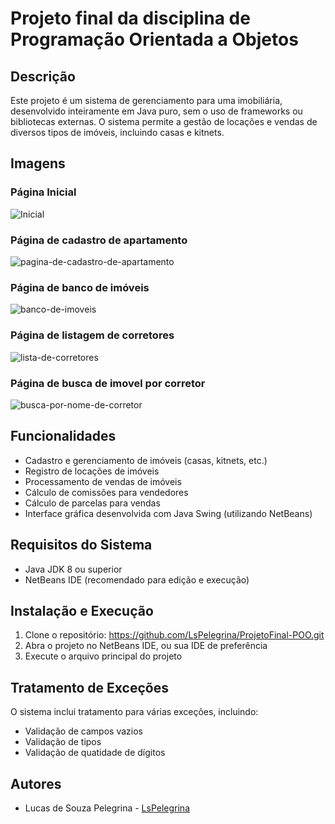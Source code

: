 # Projeto final da disciplina de Programação Orientada a Objetos

## Descrição
Este projeto é um sistema de gerenciamento para uma imobiliária, desenvolvido inteiramente em Java puro, sem o uso de frameworks ou bibliotecas externas. O sistema permite a gestão de locações e vendas de diversos tipos de imóveis, incluindo casas e kitnets.

## Imagens

### Página Inicial
![Inicial](https://github.com/user-attachments/assets/d218bd37-938f-4795-9752-3865ea766b9e)

### Página de cadastro de apartamento
![pagina-de-cadastro-de-apartamento](https://github.com/user-attachments/assets/028f96e8-72ac-45af-a54c-0df2ba07bb6e)

### Página de banco de imóveis
![banco-de-imoveis](https://github.com/user-attachments/assets/727166c2-25b4-4ee2-a5f7-560f99e277c2)

### Página de listagem de corretores
![lista-de-corretores](https://github.com/user-attachments/assets/e831661e-b50f-415f-aafe-2703b82288f9)

### Página de busca de imovel por corretor
![busca-por-nome-de-corretor](https://github.com/user-attachments/assets/14515fe7-170d-452a-a84b-5f8b1c5873ae)

## Funcionalidades
- Cadastro e gerenciamento de imóveis (casas, kitnets, etc.)
- Registro de locações de imóveis
- Processamento de vendas de imóveis
- Cálculo de comissões para vendedores
- Cálculo de parcelas para vendas
- Interface gráfica desenvolvida com Java Swing (utilizando NetBeans)

## Requisitos do Sistema
- Java JDK 8 ou superior
- NetBeans IDE (recomendado para edição e execução)

## Instalação e Execução
1. Clone o repositório: https://github.com/LsPelegrina/ProjetoFinal-POO.git
2. Abra o projeto no NetBeans IDE, ou sua IDE de preferência
3. Execute o arquivo principal do projeto

## Tratamento de Exceções
O sistema inclui tratamento para várias exceções, incluindo:
- Validação de campos vazios
- Validação de tipos
- Validação de quatidade de dígitos

## Autores
- Lucas de Souza Pelegrina - [LsPelegrina](https://github.com/LsPelegrina)
